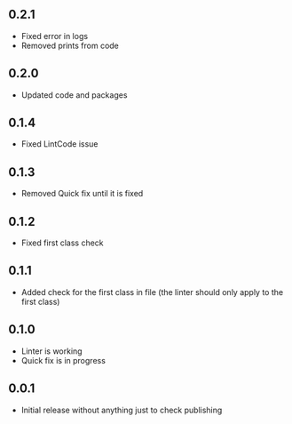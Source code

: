 ## 0.2.1

* Fixed error in logs
* Removed prints from code


## 0.2.0

* Updated code and packages


## 0.1.4

* Fixed LintCode issue


## 0.1.3

* Removed Quick fix until it is fixed


## 0.1.2

* Fixed first class check


## 0.1.1

* Added check for the first class in file (the linter should only apply to the first class)


## 0.1.0

* Linter is working
* Quick fix is in progress


## 0.0.1

* Initial release without anything just to check publishing